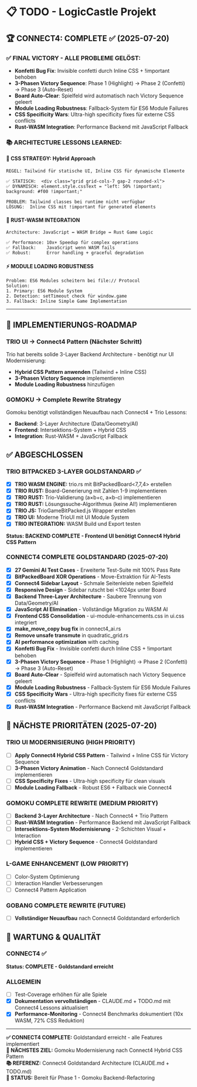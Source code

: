 # 📋 TODO - LogicCastle Projekt

## 🏆 CONNECT4: COMPLETE ✅ (2025-07-20)

### ✅ FINAL VICTORY - ALLE PROBLEME GELÖST:
- **Konfetti Bug Fix**: Invisible confetti durch Inline CSS + !important behoben
- **3-Phasen Victory Sequence**: Phase 1 (Highlight) → Phase 2 (Confetti) → Phase 3 (Auto-Reset)
- **Board Auto-Clear**: Spielfeld wird automatisch nach Victory Sequence geleert
- **Module Loading Robustness**: Fallback-System für ES6 Module Failures
- **CSS Specificity Wars**: Ultra-high specificity fixes für externe CSS conflicts
- **Rust-WASM Integration**: Performance Backend mit JavaScript Fallback

### 📚 ARCHITECTURE LESSONS LEARNED:

#### 🎨 **CSS STRATEGY: Hybrid Approach**
```
REGEL: Tailwind für statische UI, Inline CSS für dynamische Elemente

✅ STATISCH:  <div class="grid grid-cols-7 gap-2 rounded-xl">
✅ DYNAMISCH: element.style.cssText = "left: 50% !important; background: #f00 !important;"

PROBLEM: Tailwind classes bei runtime nicht verfügbar
LÖSUNG:  Inline CSS mit !important für generated elements
```

#### 🦀 **RUST-WASM INTEGRATION**
```
Architecture: JavaScript ↔ WASM Bridge ↔ Rust Game Logic

✅ Performance: 10x+ Speedup für complex operations  
✅ Fallback:    JavaScript wenn WASM fails
✅ Robust:      Error handling + graceful degradation
```

#### ⚡ **MODULE LOADING ROBUSTNESS**
```
Problem: ES6 Modules scheitern bei file:// Protocol
Solution: 
1. Primary: ES6 Module System
2. Detection: setTimeout check für window.game
3. Fallback: Inline Simple Game Implementation
```

---

## 🎯 IMPLEMENTIERUNGS-ROADMAP

### **TRIO UI → Connect4 Pattern (Nächster Schritt)**
Trio hat bereits solide 3-Layer Backend Architecture - benötigt nur UI Modernisierung:
- **Hybrid CSS Pattern anwenden** (Tailwind + Inline CSS)
- **3-Phasen Victory Sequence** implementieren
- **Module Loading Robustness** hinzufügen

### **GOMOKU → Complete Rewrite Strategy**  
Gomoku benötigt vollständigen Neuaufbau nach Connect4 + Trio Lessons:
- **Backend**: 3-Layer Architecture (Data/Geometry/AI) 
- **Frontend**: Intersektions-System + Hybrid CSS
- **Integration**: Rust-WASM + JavaScript Fallback

## ✅ ABGESCHLOSSEN

### **TRIO BITPACKED 3-LAYER GOLDSTANDARD** ✅
- [x] **TRIO WASM ENGINE:** trio.rs mit BitPackedBoard<7,7,4> erstellen
- [x] **TRIO RUST:** Board-Generierung mit Zahlen 1-9 implementieren  
- [x] **TRIO RUST:** Trio-Validierung (a×b+c, a×b-c) implementieren
- [x] **TRIO RUST:** Lösungssuche-Algorithmus (keine AI!) implementieren
- [x] **TRIO JS:** TrioGameBitPacked.js Wrapper erstellen
- [x] **TRIO UI:** Moderne TrioUI mit UI Module System
- [x] **TRIO INTEGRATION:** WASM Build und Export testen

**Status: BACKEND COMPLETE - Frontend UI benötigt Connect4 Hybrid CSS Pattern**

### **CONNECT4 COMPLETE GOLDSTANDARD (2025-07-20)**
- [x] **27 Gemini AI Test Cases** - Erweiterte Test-Suite mit 100% Pass Rate
- [x] **BitPackedBoard XOR Operations** - Move-Extraktion für AI-Tests
- [x] **Connect4 Sidebar Layout** - Schmale Seitenleiste neben Spielfeld
- [x] **Responsive Design** - Sidebar rutscht bei <1024px unter Board
- [x] **Backend Three-Layer Architecture** - Saubere Trennung von Data/Geometry/AI
- [x] **JavaScript AI Elimination** - Vollständige Migration zu WASM AI
- [x] **Frontend CSS Consolidation** - ui-module-enhancements.css in ui.css integriert
- [x] **make_move_copy bug fix** in connect4_ai.rs
- [x] **Remove unsafe transmute** in quadratic_grid.rs
- [x] **AI performance optimization** with caching
- [x] **Konfetti Bug Fix** - Invisible confetti durch Inline CSS + !important behoben  
- [x] **3-Phasen Victory Sequence** - Phase 1 (Highlight) → Phase 2 (Confetti) → Phase 3 (Auto-Reset)
- [x] **Board Auto-Clear** - Spielfeld wird automatisch nach Victory Sequence geleert
- [x] **Module Loading Robustness** - Fallback-System für ES6 Module Failures  
- [x] **CSS Specificity Wars** - Ultra-high specificity fixes für externe CSS conflicts
- [x] **Rust-WASM Integration** - Performance Backend mit JavaScript Fallback

## 🎯 NÄCHSTE PRIORITÄTEN (2025-07-20)

### **TRIO UI MODERNISIERUNG** (HIGH PRIORITY)
- [ ] **Apply Connect4 Hybrid CSS Pattern** - Tailwind + Inline CSS für Victory Sequence
- [ ] **3-Phasen Victory Animation** - Nach Connect4 Goldstandard implementieren  
- [ ] **CSS Specificity Fixes** - Ultra-high specificity für clean visuals
- [ ] **Module Loading Fallback** - Robust ES6 + Fallback wie Connect4

### **GOMOKU COMPLETE REWRITE** (MEDIUM PRIORITY)
- [ ] **Backend 3-Layer Architecture** - Nach Connect4 + Trio Pattern
- [ ] **Rust-WASM Integration** - Performance Backend mit JavaScript Fallback
- [ ] **Intersektions-System Modernisierung** - 2-Schichten Visual + Interaction
- [ ] **Hybrid CSS + Victory Sequence** - Connect4 Goldstandard implementieren

### **L-GAME ENHANCEMENT** (LOW PRIORITY)
- [ ] Color-System Optimierung
- [ ] Interaction Handler Verbesserungen  
- [ ] Connect4 Pattern Application

### **GOBANG COMPLETE REWRITE** (FUTURE)
- [ ] **Vollständiger Neuaufbau** nach Connect4 Goldstandard erforderlich

## 🔧 WARTUNG & QUALITÄT

### **CONNECT4** ✅ 
**Status: COMPLETE - Goldstandard erreicht**

### **ALLGEMEIN**
- [ ] Test-Coverage erhöhen für alle Spiele
- [x] **Dokumentation vervollständigen** - CLAUDE.md + TODO.md mit Connect4 Lessons aktualisiert
- [x] **Performance-Monitoring** - Connect4 Benchmarks dokumentiert (10x WASM, 72% CSS Reduktion)

---

**✅ CONNECT4 COMPLETE:** Goldstandard erreicht - alle Features implementiert  
**🎯 NÄCHSTES ZIEL:** Gomoku Modernisierung nach Connect4 Hybrid CSS Pattern  
**📚 REFERENZ:** Connect4 Goldstandard Architecture (CLAUDE.md + TODO.md)  
**🚀 STATUS:** Bereit für Phase 1 - Gomoku Backend-Refactoring